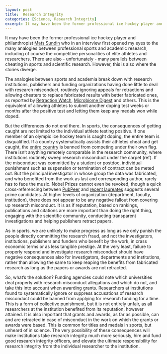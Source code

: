 ```yaml
---
layout: post
title:  Research Integrity
categories: [Science, Research Integrity]
excerpt: It may have been the former professional ice hockey player and philanthropist Mats Sundin who in an interview first opened my eyes to the many analogies between professional sports and academic research, including of course the competitive personalities of elite athletes and researchers. There are also - unfortunately - many parallels between cheating in sports and scientific research. However, this is also where the stories diverge.
---
```


It may have been the former professional ice hockey player and philanthropist [Mats Sundin](https://nyheter.ki.se/mats-sundin-ger-miljondonation-till-medicinsk-forskning) who in an interview first opened my eyes to the many analogies between professional sports and academic research, including of course the competitive personalities of elite athletes and researchers. There are also - unfortunately - many parallels between cheating in sports and scientific research. However, this is also where the stories diverge.

The analogies between sports and academia break down with research institutions, publishers and funding organizations having done little to deal with research misconduct, routinely ignoring appeals for retractions and allowing cheaters to replace fabricated results with better fabricated ones, as reported by [Retraction Watch](https://retractionwatch.com/), [Microbiome Digest](https://microbiomedigest.com/) and others. This is the equivalent of allowing athletes to submit another doping test weeks or months after the positive test and letting them keep any medals won while doped.

But the differences do not end there. In sports, the consequences of getting caught are not limited to the individual athlete testing positive. If one member of an olympic ice hockey team is caught doping, the entire team is disqualified. If a country systematically assists their athletes cheat and get caught, the [entire country](https://time.com/5746344/russia-banned-olympics-2019/) is banned from competing under their own flag. There isn’t anything remotely comparable in the research community, where institutions routinely sweep research misconduct under the carpet (ref). If the misconduct was committed by a student or postdoc, individual punishment such as suspension or termination of contract can be meted out. But the principal investigator in whose group the data was fabricated, and who benefited from the work as last and corresponding author, rarely has to face the music. Nobel Prizes cannot even be revoked, though a quick cross-referencing between [PubPeer](https://pubpeer.com/) and [recent laureates](https://www.nobelprize.org/) suggests several prime candidates. At higher levels of organization (department, faculty, institution), there does not appear to be any negative fallout from covering up research misconduct. It is as if reputation, based on rankings, publications and citations are more important than doing the right thing, engaging with the scientific community, conducting transparent investigations and helping publishers retract papers.

As in sports, we are unlikely to make progress as long as we only punish the people directly committing the research fraud, and not the investigators, institutions, publishers and funders who benefit by the work, in crass economic terms or as less tangible prestige. At the very least, failure to properly respond and investigate research misconduct should have negative consequences also for investigators, departments and institutions, rather than allowing the same to keep reaping the benefits from fabricated research as long as the papers or awards are not retracted.

So, what’s the solution? Funding agencies could note which universities deal properly with research misconduct allegations and which do not, and take this into account when awarding grants. Researchers at institutions found to systematically ignore or suppress accusations of research misconduct could be banned from applying for research funding for a time. This is a form of collective punishment, but it is not entirely unfair, as all researchers at the institution benefited from its reputation, however attained. It is also important that grants and awards, as far as possible, can and are retracted in case of misconduct in the work on which the grants or awards were based. This is common for titles and medals in sports, but unheard of in science. The very possibility of these consequences will make institutions take research integrity much more seriously, hire and fund good research integrity officers, and elevate the ultimate responsibility for research integrity from the individual researcher to the institution.
&nbsp;
&nbsp;
&nbsp;
